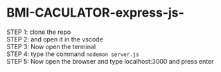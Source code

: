 # BMI-CACULATOR-express-js-<br>
STEP 1: clone the repo<br>
STEP 2: and open it in the vscode <br>
STEP 3: Now open the terminal<br>
STEP 4: type the command `nodemon server.js`<br>
STEP 5: Now open the browser and type localhost:3000 and press enter 

